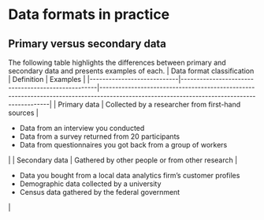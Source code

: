 # Data formats in practice
## Primary versus secondary data
The following table highlights the differences between primary and secondary data and presents examples of each. 
| Data format classification | Definition | Examples |
|----------------------------|---------------------------------------------------|--------------------------------------------------------------------------------------------------------------------------------------------|
| Primary data               | Collected by a researcher from first-hand sources | <ul><li>Data from an interview you conducted</li><li>Data from a survey returned from 20 participants</li><li>Data from questionnaires you got back from a group of workers</li></ul> |
| Secondary data             | Gathered by other people or from other research   | <ul><li>Data you bought from a local data analytics firm’s customer profiles</li><li>Demographic data collected by a university</li><li>Census data gathered by the federal government</li></ul> |
